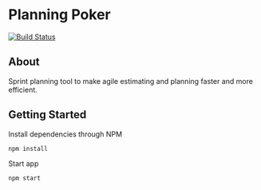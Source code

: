 # Planning Poker

[![Build Status](https://travis-ci.org/chrisandrews7/planning-poker.svg?branch=master)](https://travis-ci.org/chrisandrews7/planning-poker)

## About

Sprint planning tool to make agile estimating and planning faster and more efficient.

## Getting Started

Install dependencies through NPM
```
npm install
```

Start app
```
npm start
```
